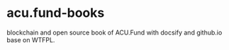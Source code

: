 # acu.fund-books
blockchain and open source book of ACU.Fund with docsify and github.io base on WTFPL.
